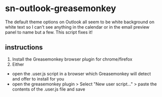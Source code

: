 # sn-outlook-greasemonkey

The default theme options on Outlook all seem to be white background on white text 
so I can't see anything in the calendar or in the email preview panel to name but a few. 
This script fixes it!

## instructions

1. Install the Greasemonkey browser plugin for chrome/firefox
2. Either
  - open the .user.js script in a browser which Greasemonkey will detect and offer to install for you
  - open the greasemonkey plugin > Select "New user script..." > paste the contents of the .user.js file and save

